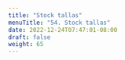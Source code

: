 ```yaml
---
title: "Stock tallas"
menuTitle: "54. Stock tallas"
date: 2022-12-24T07:47:01-08:00
draft: false
weight: 65
---
```

